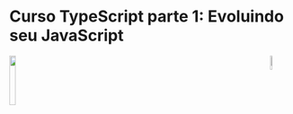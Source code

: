 # Curso TypeScript parte 1: Evoluindo seu JavaScript

<div>
  <img width="15%" src="https://upload.wikimedia.org/wikipedia/commons/thumb/4/4c/Typescript_logo_2020.svg/2048px-Typescript_logo_2020.svg.png">
  <img align="right" width="8%" src="https://i.pinimg.com/originals/49/72/6e/49726e65f6b35c2e8e366a16c0734fb7.png">
</div>
